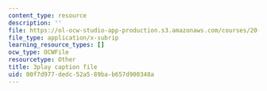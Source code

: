 ```yaml
---
content_type: resource
description: ''
file: https://ol-ocw-studio-app-production.s3.amazonaws.com/courses/20-219-becoming-the-next-bill-nye-writing-and-hosting-the-educational-show-january-iap-2015/00f7d977dedc52a589bab657d900348a_iR6FUYCNi5A.vtt
file_type: application/x-subrip
learning_resource_types: []
ocw_type: OCWFile
resourcetype: Other
title: 3play caption file
uid: 00f7d977-dedc-52a5-89ba-b657d900348a
---
```

